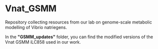# Vnat_GSMM
Repository collecting resources from our lab on genome-scale metabolic modelling of Vibrio natriegens.

In the <b>"GSMM_updates"</b> folder, you can find the modified versions of the Vnat GSMM iLC858 used in our work. 
